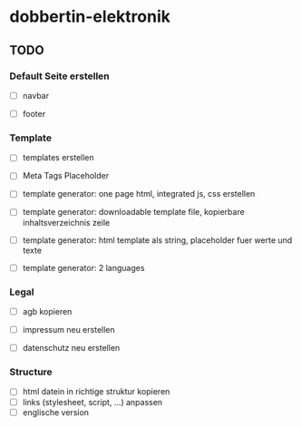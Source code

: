 # dobbertin-elektronik
 
## TODO

### Default Seite erstellen
- [ ] navbar
- [ ] footer



### Template
- [ ] templates erstellen
- [ ] Meta Tags Placeholder
- [ ] template generator: one page html, integrated js, css erstellen
- [ ] template generator: downloadable template file, kopierbare inhaltsverzeichnis zeile
- [ ] template generator: html template als string, placeholder fuer werte und texte
- [ ] template generator: 2 languages


### Legal
- [ ] agb kopieren
- [ ] impressum neu erstellen
- [ ] datenschutz neu erstellen


### Structure
- [ ] html datein in richtige struktur kopieren
- [ ] links (stylesheet, script, ...) anpassen
- [ ] englische version